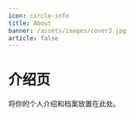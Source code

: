 ```yaml
---
icon: circle-info
title: About
banner: /assets/images/cover3.jpg
article: false
---
```


# 介绍页

将你的个人介绍和档案放置在此处。
